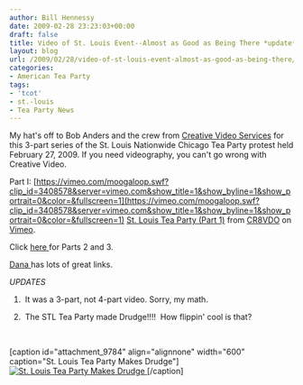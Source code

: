 ```yaml
---
author: Bill Hennessy
date: 2009-02-28 23:23:03+00:00
draft: false
title: Video of St. Louis Event--Almost as Good as Being There *update*
layout: blog
url: /2009/02/28/video-of-st-louis-event-almost-as-good-as-being-there/
categories:
- American Tea Party
tags:
- 'tcot'
- st.-louis
- Tea Party News
---
```


My hat's off to Bob Anders and the crew from [Creative Video Services](https://www.creativevideostl.com/) for this 3-part series of the St. Louis Nationwide Chicago Tea Party protest held February 27, 2009.  If you need videography, you can't go wrong with Creative Video.

Part I:
[https://vimeo.com/moogaloop.swf?clip_id=3408578&server=vimeo.com&show_title=1&show_byline=1&show_portrait=0&color=&fullscreen=1](https://vimeo.com/moogaloop.swf?clip_id=3408578&server=vimeo.com&show_title=1&show_byline=1&show_portrait=0&color=&fullscreen=1)
[St. Louis Tea Party (Part 1)](https://vimeo.com/3408578) from [CR8VDO](https://vimeo.com/user941363) on [Vimeo](https://vimeo.com).

Click [here ](https://www.vimeo.com/3408578)for Parts 2 and 3.

[Dana ](https://thedanashow.wordpress.com/2009/02/23/the-st-louis-tea-party/)has lots of great links.  

*UPDATES*

1.  It was a 3-part, not 4-part video. Sorry, my math.

2.  The STL Tea Party made Drudge!!!!  How flippin' cool is that?

 

[caption id="attachment_9784" align="alignnone" width="600" caption="St. Louis Tea Party Makes Drudge"][![St. Louis Tea Party Makes Drudge](https://hennessysview.com/wp-content/uploads/2009/02/drudge-300x196.jpg)
](https://www.drudgereport.com)[/caption] 
